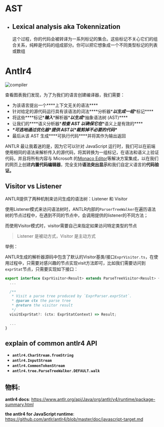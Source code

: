 # AST

- ## Lexical analysis aka Tokennization

  这个过程，你的代码会被转译为一系列标记的集合。这些标记不关心它们的组合关系，纯粹是代码的组成部分。你可以把它想象成一个不同类型标记的列表或数组

# Antlr4

![compiler](/Users/latte/Documents/image/compiler.png)

查看图表我们发现，为了为我们的语言创建编译器，我们需要：

- 为该语言提出一个***\*上下文无关的语法\****
- 针对给定的源代码运行具有该语法的词法***\*分析器\****以生成一组***\*标记\****
- 将这些***\*标记\****输入***\*解析器\****以生成***\*抽象语法树 (AST)\****
- 让我们的***\*语义分析器\****检查 AST 以确保它在***\*语义上是有效的\****
- ***\*可选地通过优化器\****提供 AST以***\*裁剪掉不必要的代码\****
- 最后从该 AST 生成***\*可执行代码\****并将其作为输出返回



ANTLR 最让我着迷的是，因为它可以针对 JavaScript 运行时，我们可以在前端使用相同的语法来解析传入的源代码，将其转换为一组标记，在语法和语义上验证代码，并且将所有内容与 Microsoft 的[Monaco Editor](https://microsoft.github.io/monaco-editor/)等解决方案集成，以在我们的网页上创建**内置代码编辑器**，完全支持**语法突出显示**和我们自定义语言的**代码验证。**



## Visitor vs Listener

ANTLR提供了两种机制来访问生成的语法树：Listener 和 Visitor

使用Listener模式来访问语法树时，ANTLR内部的`ParserTreeWalker`在遍历语法树的节点过程中，在遇到不同的节点中，会调用提供的listener的不同方法；

而使用Visitor模式时，visitor需要自己来指定如果访问特定类型的节点

> Listener 是被动方式，Visitor 是主动方式

举例：

ANTLR生成的解析器源码中包含了默认的Visitor基类/接口`ExprVisitor.ts`，在使用过程中，只需要对感兴趣的节点实现visit方法即可，比如我们需要访问到`exprStat`节点，只需要实现如下接口：

```typescript
export interface ExprVisitor<Result> extends ParseTreeVisitor<Result> {
  ...

  /**
   * Visit a parse tree produced by `ExprParser.exprStat`.
   * @param ctx the parse tree
   * @return the visitor result
   */
  visitExprStat?: (ctx: ExprStatContext) => Result;
  
  ...
}
```





## explain of common antlr4 API

- **`antlr4.CharStream.fromString`**
- **`antlr4.InputStream`**
- **`antlr4.CommonTokenStream`**
- **`antlr4.tree.ParseTreeWalker.DEFAULT.walk`**

## 物料:

**antlr4  docs**: https://www.antlr.org/api/Java/org/antlr/v4/runtime/package-summary.html

**the antlr4 for JavaScript runtime**: https://github.com/antlr/antlr4/blob/master/doc/javascript-target.md